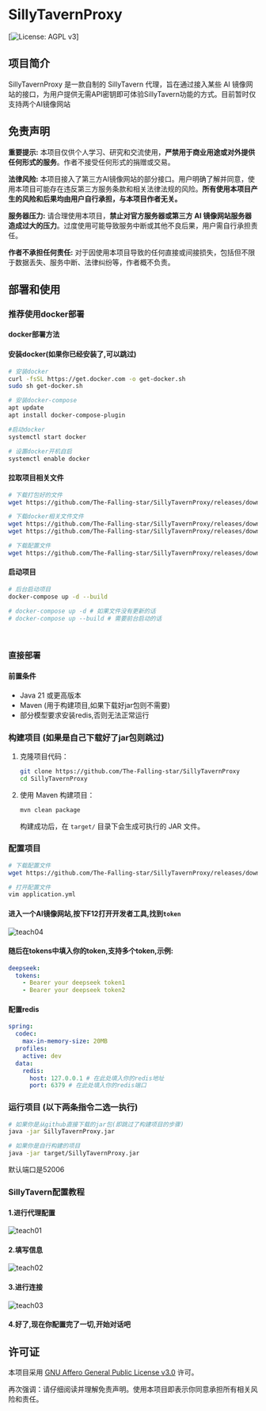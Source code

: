 # SillyTavernProxy

[![License: AGPL v3](https://img.shields.io/badge/License-AGPL_v3-blue.svg)]
## 项目简介

SillyTavernProxy 是一款自制的 SillyTavern 代理，旨在通过接入某些 AI 镜像网站的接口，为用户提供无需API密钥即可体验SillyTavern功能的方式。目前暂时仅支持两个AI镜像网站

## 免责声明

**重要提示:** 本项目仅供个人学习、研究和交流使用，**严禁用于商业用途或对外提供任何形式的服务**。作者不接受任何形式的捐赠或交易。

**法律风险:** 本项目接入了第三方AI镜像网站的部分接口。用户明确了解并同意，使用本项目可能存在违反第三方服务条款和相关法律法规的风险。**所有使用本项目产生的风险和后果均由用户自行承担，与本项目作者无关。**

**服务器压力:** 请合理使用本项目，**禁止对官方服务器或第三方 AI 镜像网站服务器造成过大的压力**。过度使用可能导致服务中断或其他不良后果，用户需自行承担责任。

**作者不承担任何责任:** 对于因使用本项目导致的任何直接或间接损失，包括但不限于数据丢失、服务中断、法律纠纷等，作者概不负责。

## 部署和使用

### 推荐使用docker部署

#### docker部署方法

#### 安装docker(如果你已经安装了,可以跳过)
```bash
# 安装docker
curl -fsSL https://get.docker.com -o get-docker.sh
sudo sh get-docker.sh

# 安装docker-compose
apt update
apt install docker-compose-plugin

#启动docker
systemctl start docker

# 设置docker开机自启
systemctl enable docker
```

#### 拉取项目相关文件
```bash
# 下载打包好的文件
wget https://github.com/The-Falling-star/SillyTavernProxy/releases/download/v2.0/SillyTavernProxy.jar

# 下载docker相关文件文件
wget https://github.com/The-Falling-star/SillyTavernProxy/releases/download/v2.0/docker-compose.yml
wget https://github.com/The-Falling-star/SillyTavernProxy/releases/download/v2.0/Dockerfile

# 下载配置文件
wget https://github.com/The-Falling-star/SillyTavernProxy/releases/download/v2.0/application.yml
```
#### 启动项目
``` bash
# 后台启动项目
docker-compose up -d --build

# docker-compose up -d # 如果文件没有更新的话
# docker-compose up --build # 需要前台启动的话
```
<br>

### 直接部署

#### 前置条件
*   Java 21 或更高版本
*   Maven (用于构建项目,如果下载好jar包则不需要)
*   部分模型要求安装redis,否则无法正常运行

### 构建项目 (如果是自己下载好了jar包则跳过)

1.  克隆项目代码：

    ```bash
    git clone https://github.com/The-Falling-star/SillyTavernProxy
    cd SillyTavernProxy
    ```

2.  使用 Maven 构建项目：

    ```bash
    mvn clean package
    ```

    构建成功后，在 `target/` 目录下会生成可执行的 JAR 文件。


### 配置项目
```bash
# 下载配置文件
wget https://github.com/The-Falling-star/SillyTavernProxy/releases/download/v2.0/application.yml

# 打开配置文件
vim application.yml
```
#### 进入一个AI镜像网站,按下F12打开开发者工具,找到`token`
<img src="./images/teach04.png" alt="teach04">

#### 随后在tokens中填入你的token,支持多个token,示例:
```yaml
deepseek:
  tokens:
    - Bearer your deepseek token1
    - Bearer your deepseek token2
```

#### 配置redis
```yaml
spring:
  codec:
    max-in-memory-size: 20MB
  profiles:
    active: dev
  data:
    redis:
      host: 127.0.0.1 # 在此处填入你的redis地址
      port: 6379 # 在此处填入你的redis端口
```

### 运行项目 (以下两条指令二选一执行)

```bash
# 如果你是从github直接下载的jar包(即跳过了构建项目的步骤)
java -jar SillyTavernProxy.jar

# 如果你是自行构建的项目
java -jar target/SillyTavernProxy.jar
```

默认端口是52006

### SillyTavern配置教程
#### 1.进行代理配置
<img src="./images/teach01.png" alt="teach01">

#### 2.填写信息
<img src="images/teach02.png" alt="teach02">

#### 3.进行连接
<img src="./images/teach03.png" alt="teach03">

#### 4.好了,现在你配置完了一切,开始对话吧


## 许可证

本项目采用 [GNU Affero General Public License v3.0](LICENSE) 许可。

再次强调：请仔细阅读并理解免责声明。使用本项目即表示你同意承担所有相关风险和责任。
